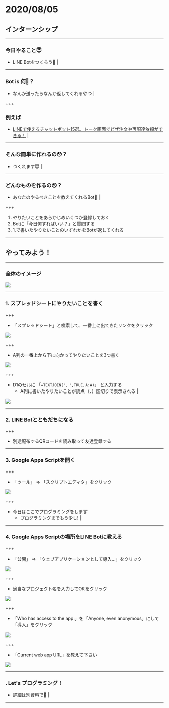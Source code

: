 # 2020/08/05
## インターンシップ

---

### 今日やること😇

- LINE Botをつくろう💪 |

---

### Bot is 何🤔？

- なんか送ったらなんか返してくれるやつ |

+++

### 例えば

- [LINEで使えるチャットボット15選。トーク画面でピザ注文や再配達依頼ができる！](https://mag.app-liv.jp/archive/64844) |

---

### そんな簡単に作れるの😯？

- つくれます😇 |

---

### どんなものを作るの😣？

- あなたのやるべきことを教えてくれるBot🤗 |

+++

1. やりたいことをあらかじめいくつか登録しておく
2. Botに「今日何すればいい？」と質問する
3. 1.で書いたやりたいことのいずれかをBotが返してくれる

---

## やってみよう！

---

### 全体のイメージ

<img src="https://crowi.jcslabs.net/uploads/attachment/5d91998448525b4b3e33564d/4dce076993cf55a04fec408a9650e025.png" style="max-width: 100%;">

---

### 1. スプレッドシートにやりたいことを書く

+++

- 「スプレッドシート」と検索して、一番上に出てきたリンクをクリック

<img src="https://crowi.jcslabs.net/uploads/attachment/5d91998448525b4b3e33564d/7ab595b5f24fa56a4d4221dd21690912.png" style="max-width: 80%;">

+++

- A列の一番上から下に向かってやりたいことを3つ書く

<img src="https://crowi.jcslabs.net/uploads/attachment/5d91998448525b4b3e33564d/abced4f6160ac7a48b3c8209d8541b5d.png" style="max-width: 80%;">

+++

- D1のセルに 「`=TEXTJOIN("、",TRUE,A:A)`」 と入力する
  - A列に書いたやりたいことが読点（、）区切りで表示される |

<img src="https://crowi.jcslabs.net/uploads/attachment/5d9235ff48525b4b3e335658/e9af860aa52e7b9c3c945830c75b686f.png" style="max-width: 80%;">

---

### 2. LINE Botとともだちになる

+++

- 別途配布するQRコードを読み取って友達登録する

---

### 3. Google Apps Scriptを開く

+++

- 「ツール」 => 「スクリプトエディタ」をクリック

<img src="https://crowi.jcslabs.net/uploads/attachment/5d91998448525b4b3e33564d/2f68c517c1dac56e9bfa6cbb68b0066a.png" style="max-width: 80%;">

+++

- 今日はここでプログラミングをします
  - プログラミングまでもう少し! |

---

### 4. Google Apps Scriptの場所をLINE Botに教える

+++

- 「公開」 => 「ウェブアプリケーションとして導入...」をクリック

<img src="https://crowi.jcslabs.net/uploads/attachment/5d91998448525b4b3e33564d/03880ba1027b3dedc4f10fbb8c2b301d.png" style="max-width: 80%;">

+++

- 適当なプロジェクト名を入力してOKをクリック

<img src="https://crowi.jcslabs.net/uploads/attachment/5d91998448525b4b3e33564d/84f6fb9e595a28d5cd8f509fdf380b8a.png" style="max-width: 80%;">

+++

- 「Who has access to the app:」を「Anyone, even anonymous」にして「導入」をクリック

<img src="https://i.imgur.com/7GLDUAc.png" style="max-width: 70%;">

+++

- 「Current web app URL」を教えて下さい

<img src="https://i.imgur.com/6lMuv6k.png" style="max-width: 80%;">

--- 

### . Let's プログラミング！
- 詳細は別資料で👋 |

---
